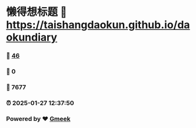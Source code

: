 # 懒得想标题 :link: https://taishangdaokun.github.io/daokundiary 
### :page_facing_up: [46](https://taishangdaokun.github.io/daokundiary/tag.html) 
### :speech_balloon: 0 
### :hibiscus: 7677 
### :alarm_clock: 2025-01-27 12:37:50 
### Powered by :heart: [Gmeek](https://github.com/Meekdai/Gmeek)
